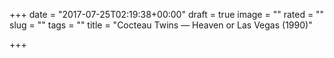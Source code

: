 +++
date = "2017-07-25T02:19:38+00:00"
draft = true
image = ""
rated = ""
slug = ""
tags = ""
title = "Cocteau Twins — Heaven or Las Vegas (1990)"

+++
